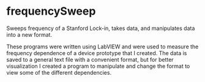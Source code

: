 # frequencySweep
Sweeps frequency of a Stanford Lock-in, takes data, and manipulates data into a new format.


These programs were written using LabVIEW and were used to measure the frequency dependence of a device prototype that I created. The data is saved to a general text file with a convenient format, but for better visualization I created a program to manipulate and change the format to view some of the different dependencies.
